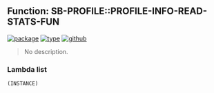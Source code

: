 ## Function: SB-PROFILE::PROFILE-INFO-READ-STATS-FUN
[![package](https://img.shields.io/badge/Package-SB--PROFILE-5f9ea0.svg?style=social&colorA=999999)](../) [![type](https://img.shields.io/badge/Type-Function-5f9ea0.svg?style=social&colorA=999999)](../#function) [![github](https://img.shields.io/badge/GitHub-View_the_source-5f9ea0.svg?style=social&colorA=999999&logo=github)](https://github.com/sbcl/sbcl/blob/master/src/code/profile.lisp/) 

> No description.

### Lambda list
```
(INSTANCE)
```
